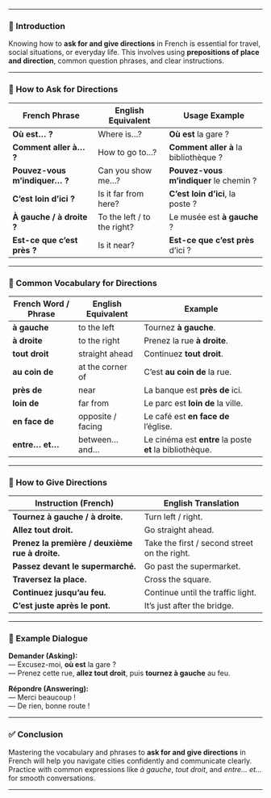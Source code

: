 
---
### 🧠 Introduction

Knowing how to **ask for and give directions** in French is essential for travel, social situations, or everyday life. This involves using **prepositions of place and direction**, common question phrases, and clear instructions.

---

### 📘 How to Ask for Directions

|French Phrase|English Equivalent|Usage Example|
|---|---|---|
|**Où est… ?**|Where is…?|**Où est** la gare ?|
|**Comment aller à… ?**|How to go to…?|**Comment aller à** la bibliothèque ?|
|**Pouvez-vous m’indiquer… ?**|Can you show me…?|**Pouvez-vous m’indiquer** le chemin ?|
|**C’est loin d’ici ?**|Is it far from here?|**C’est loin d’ici**, la poste ?|
|**À gauche / à droite ?**|To the left / to the right?|Le musée est **à gauche** ?|
|**Est-ce que c’est près ?**|Is it near?|**Est-ce que c’est près** d’ici ?|

---

### 📘 Common Vocabulary for Directions

|French Word / Phrase|English Equivalent|Example|
|---|---|---|
|**à gauche**|to the left|Tournez **à gauche**.|
|**à droite**|to the right|Prenez la rue **à droite**.|
|**tout droit**|straight ahead|Continuez **tout droit**.|
|**au coin de**|at the corner of|C’est **au coin de** la rue.|
|**près de**|near|La banque est **près de** ici.|
|**loin de**|far from|Le parc est **loin de** la ville.|
|**en face de**|opposite / facing|Le café est **en face de** l’église.|
|**entre… et…**|between… and…|Le cinéma est **entre** la poste **et** la bibliothèque.|

---

### 📘 How to Give Directions

|Instruction (French)|English Translation|
|---|---|
|**Tournez à gauche / à droite.**|Turn left / right.|
|**Allez tout droit.**|Go straight ahead.|
|**Prenez la première / deuxième rue à droite.**|Take the first / second street on the right.|
|**Passez devant le supermarché.**|Go past the supermarket.|
|**Traversez la place.**|Cross the square.|
|**Continuez jusqu’au feu.**|Continue until the traffic light.|
|**C’est juste après le pont.**|It’s just after the bridge.|

---

### 🧩 Example Dialogue

**Demander (Asking):**  
— Excusez-moi, **où est** la gare ?  
— Prenez cette rue, **allez tout droit**, puis **tournez à gauche** au feu.

**Répondre (Answering):**  
— Merci beaucoup !  
— De rien, bonne route !

---

### ✅ Conclusion

Mastering the vocabulary and phrases to **ask for and give directions** in French will help you navigate cities confidently and communicate clearly. Practice with common expressions like _à gauche_, _tout droit_, and _entre… et…_ for smooth conversations.

---